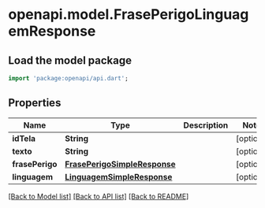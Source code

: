# openapi.model.FrasePerigoLinguagemResponse

## Load the model package
```dart
import 'package:openapi/api.dart';
```

## Properties
Name | Type | Description | Notes
------------ | ------------- | ------------- | -------------
**idTela** | **String** |  | [optional] 
**texto** | **String** |  | [optional] 
**frasePerigo** | [**FrasePerigoSimpleResponse**](FrasePerigoSimpleResponse.md) |  | [optional] 
**linguagem** | [**LinguagemSimpleResponse**](LinguagemSimpleResponse.md) |  | [optional] 

[[Back to Model list]](../README.md#documentation-for-models) [[Back to API list]](../README.md#documentation-for-api-endpoints) [[Back to README]](../README.md)


